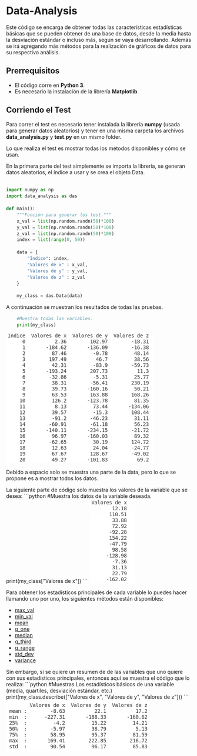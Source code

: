 # Data-Analysis
Este código se encarga de obtener todas las características estadísticas básicas que se pueden obtener de una base de datos, desde la media hasta la desviación estándar o incluso más, según se vaya desarrollando. Además se irá agregando más métodos para la realización de gráficos de datos para su respectivo análisis.

## Prerrequisitos
- El código corre en **Python 3**.
- Es necesario la instalación de la librería **Matplotlib**.

## Corriendo el Test
Para correr el test es necesario tener instalada la librería **numpy** (usada para generar datos aleatorios) y tener en una misma carpeta los archivos **data_analysis.py** y **test.py** en un mismo folder.

Lo que realiza el test es mostrar todas los métodos disponibles y cómo se usan.

En la primera parte del test simplemente se importa la librería, se generan datos aleatorios, el índice a usar y se crea el objeto Data.
```python

import numpy as np
import data_analysis as das

def main():
    """Función para generar los test."""
    x_val = list(np.random.randn(50)*100)
    y_val = list(np.random.randn(50)*100)
    z_val = list(np.random.randn(50)*100)
    index = list(range(0, 50))

    data = {
        "Indice": index,
        "Valores de x" : x_val,
        "Valores de y" : y_val,
        "Valores de z" : z_val
    }

    my_class = das.Data(data)
```

A continuación se muestran los resultados de todas las pruebas.
```python
    #Muestra todas las variables.
    print(my_class)
```
![Imagen de la base de datos](/images/show_data.png)

Debido a espacio solo se muestra una parte de la data, pero lo que se propone es a mostrar todos los datos.

La siguiente parte de código solo muestra los valores de la variable que se desea:
´´´python
    #Muestra los datos de la variable deseada.
    print(my_class["Valores de x"])
´´´
![Imágen de la variable deseada](/images/show_var.png)

Para obtener los estadísticos principales de cada variable lo puedes hacer llamando uno por uno, los siguientes métodos están disponibles:

- [max_val](https://github.com/falcone-gk/Data-Analysis/blob/fdbd76dd7aef114880526064586ba0f542ba1f79/data_analysis.py#L159)
- [min_val](https://github.com/falcone-gk/Data-Analysis/blob/fdbd76dd7aef114880526064586ba0f542ba1f79/data_analysis.py#L167)
- [mean](https://github.com/falcone-gk/Data-Analysis/blob/fdbd76dd7aef114880526064586ba0f542ba1f79/data_analysis.py#L193)
- [q_one](https://github.com/falcone-gk/Data-Analysis/blob/fdbd76dd7aef114880526064586ba0f542ba1f79/data_analysis.py#L209)
- [median](https://github.com/falcone-gk/Data-Analysis/blob/fdbd76dd7aef114880526064586ba0f542ba1f79/data_analysis.py#L200)
- [q_third](https://github.com/falcone-gk/Data-Analysis/blob/fdbd76dd7aef114880526064586ba0f542ba1f79/data_analysis.py#L221)
- [q_range](https://github.com/falcone-gk/Data-Analysis/blob/fdbd76dd7aef114880526064586ba0f542ba1f79/data_analysis.py#L235)
- [std_dev](https://github.com/falcone-gk/Data-Analysis/blob/fdbd76dd7aef114880526064586ba0f542ba1f79/data_analysis.py#L251)
- [variance](https://github.com/falcone-gk/Data-Analysis/blob/fdbd76dd7aef114880526064586ba0f542ba1f79/data_analysis.py#L241)

Sin embargo, si se quiere un resumen de de las variables que uno quiere con sus estadísticos principales, entonces aquí se muestra el código que lo realiza:
´´´python
    #Muestras Los estadísticos básicos de una variable (media, quartiles, desviación estándar, etc.)
    print(my_class.describe(["Valores de x", "Valores de y", "Valores de z"]))
´´´
![imagen de la descripción de las variables](/images/description.png)
